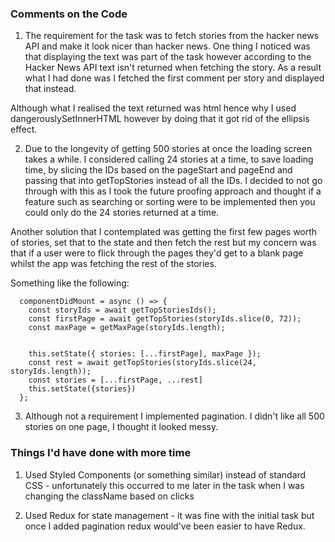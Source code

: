 ### Comments on the Code

1. The requirement for the task was to fetch stories from the hacker news API and make it look nicer than hacker news. One thing I noticed was that displaying the text was part of the task however according to the Hacker News API text isn't returned when fetching the story. As a result what I had done was I fetched the first comment per story and displayed that instead.

Although what I realised the text returned was html hence why I used dangerouslySetInnerHTML however by doing that it got rid of the ellipsis effect.

2. Due to the longevity of getting 500 stories at once the loading screen takes a while. I considered calling 24 stories at a time, to save loading time, by slicing the IDs based on the pageStart and pageEnd and passing that into getTopStories instead of all the IDs. I decided to not go through with this as I took the future proofing approach and thought if a feature such as searching or sorting were to be implemented then you could only do the 24 stories returned at a time.

Another solution that I contemplated was getting the first few pages worth of stories, set that to the state and then fetch the rest but my concern was that if a user were to flick through the pages they'd get to a blank page whilst the app was fetching the rest of the stories.

Something like the following:

```
  componentDidMount = async () => {
    const storyIds = await getTopStoriesIds();
    const firstPage = await getTopStories(storyIds.slice(0, 72));
    const maxPage = getMaxPage(storyIds.length);


    this.setState({ stories: [...firstPage], maxPage });
    const rest = await getTopStories(storyIds.slice(24, storyIds.length));
    const stories = [...firstPage, ...rest]
    this.setState({stories})
  };
```

3. Although not a requirement I implemented pagination. I didn't like all 500 stories on one page, I thought it looked messy.

### Things I'd have done with more time

1. Used Styled Components (or something similar) instead of standard CSS - unfortunately this occurred to me later in the task when I was changing the className based on clicks

2. Used Redux for state management - it was fine with the initial task but once I added pagination redux would've been easier to have Redux.
